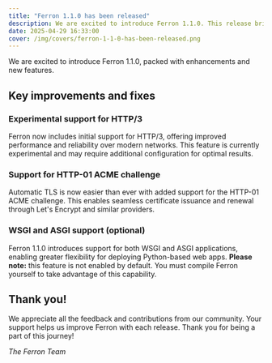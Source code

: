 ```yaml
---
title: "Ferron 1.1.0 has been released"
description: We are excited to introduce Ferron 1.1.0. This release brings several enhancements, and new features.
date: 2025-04-29 16:33:00
cover: /img/covers/ferron-1-1-0-has-been-released.png
---
```


We are excited to introduce Ferron 1.1.0, packed with enhancements and new features.

## Key improvements and fixes

### Experimental support for HTTP/3

Ferron now includes initial support for HTTP/3, offering improved performance and reliability over modern networks. This feature is currently experimental and may require additional configuration for optimal results.

### Support for HTTP-01 ACME challenge

Automatic TLS is now easier than ever with added support for the HTTP-01 ACME challenge. This enables seamless certificate issuance and renewal through Let's Encrypt and similar providers.

### WSGI and ASGI support (optional)

Ferron 1.1.0 introduces support for both WSGI and ASGI applications, enabling greater flexibility for deploying Python-based web apps. **Please note:** this feature is not enabled by default. You must compile Ferron yourself to take advantage of this capability.

## Thank you!

We appreciate all the feedback and contributions from our community. Your support helps us improve Ferron with each release. Thank you for being a part of this journey!

*The Ferron Team*
